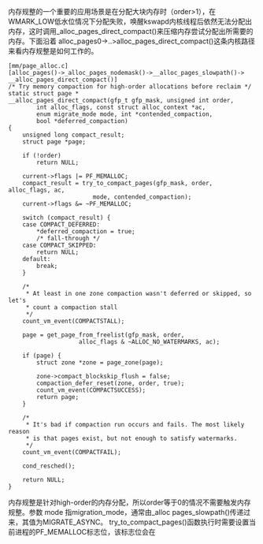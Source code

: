 内存规整的一个重要的应用场景是在分配大块内存时（order>1），在WMARK_LOW低水位情况下分配失败，唤醒kswapd内核线程后依然无法分配出内存，这时调用_alloc_pages_direct_compact()来压缩内存尝试分配出所需要的内存。下面沿着 alloc_pages0->..>alloc_pages_direct_compact()这条内核路径来看内存规整是如何工作的。

```
[mm/page_alloc.c] 
[alloc_pages()->_alloc_pages_nodemask()->__alloc_pages_slowpath()-> __alloc_pages_direct_compact()]
/* Try memory compaction for high-order allocations before reclaim */
static struct page *
__alloc_pages_direct_compact(gfp_t gfp_mask, unsigned int order,
		int alloc_flags, const struct alloc_context *ac,
		enum migrate_mode mode, int *contended_compaction,
		bool *deferred_compaction)
{
	unsigned long compact_result;
	struct page *page;

	if (!order)
		return NULL;

	current->flags |= PF_MEMALLOC;
	compact_result = try_to_compact_pages(gfp_mask, order, alloc_flags, ac,
						mode, contended_compaction);
	current->flags &= ~PF_MEMALLOC;

	switch (compact_result) {
	case COMPACT_DEFERRED:
		*deferred_compaction = true;
		/* fall-through */
	case COMPACT_SKIPPED:
		return NULL;
	default:
		break;
	}

	/*
	 * At least in one zone compaction wasn't deferred or skipped, so let's
	 * count a compaction stall
	 */
	count_vm_event(COMPACTSTALL);

	page = get_page_from_freelist(gfp_mask, order,
					alloc_flags & ~ALLOC_NO_WATERMARKS, ac);

	if (page) {
		struct zone *zone = page_zone(page);

		zone->compact_blockskip_flush = false;
		compaction_defer_reset(zone, order, true);
		count_vm_event(COMPACTSUCCESS);
		return page;
	}

	/*
	 * It's bad if compaction run occurs and fails. The most likely reason
	 * is that pages exist, but not enough to satisfy watermarks.
	 */
	count_vm_event(COMPACTFAIL);

	cond_resched();

	return NULL;
}
```

内存规整是针对high-order的内存分配，所以order等于0的情况不需要触发内存规整。参数 mode 指migration_mode，通常由_alloc pages_slowpath()传递过来，其值为MIGRATE_ASYNC。
    try_to_compact_pages()函数执行时需要设置当前进程的PF_MEMALLOC标志位，该标志位会在
